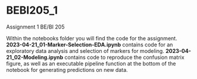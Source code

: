 # BEBI205_1
Assignment 1 BE/BI 205

Within the notebooks folder you will find the code for the assignment. __2023-04-21_01-Marker-Selection-EDA.ipynb__ contains code for an exploratory data analysis and selection of markers for modeling. __2023-04-21_02-Modeling.ipynb__ contains code to reproduce the confusion matrix figure, as well as an executable pipeline function at the bottom of the notebook for generating predictions on new data.